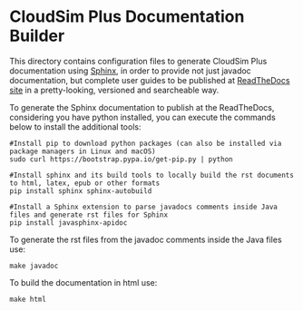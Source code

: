 # CloudSim Plus Documentation Builder

This directory contains configuration files to generate CloudSim Plus documentation using [Sphinx](http://sphinx-doc.org),
in order to provide not just javadoc documentation, but complete user guides to be published at [ReadTheDocs site](http://cloudsimplus.readthedocs.io)
in a pretty-looking, versioned and searcheable way.

To generate the Sphinx documentation to publish at the ReadTheDocs, considering you have python installed, you can execute the commands below to install the additional tools:

```shell
#Install pip to download python packages (can also be installed via package managers in Linux and macOS)
sudo curl https://bootstrap.pypa.io/get-pip.py | python

#Install sphinx and its build tools to locally build the rst documents to html, latex, epub or other formats
pip install sphinx sphinx-autobuild 

#Install a Sphinx extension to parse javadocs comments inside Java files and generate rst files for Sphinx
pip install javasphinx-apidoc
```

To generate the rst files from the javadoc comments inside the Java files use:

```shell
make javadoc
```

To build the documentation in html use:
```shell
make html
```

